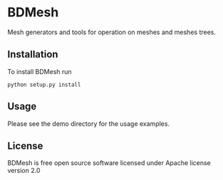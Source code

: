 # BDMesh

Mesh generators and tools for operation on meshes and meshes trees.

## Installation

To install BDMesh run
```shell
python setup.py install
```
## Usage

Please see the demo directory for the usage examples.

## License

BDMesh is free open source software licensed under Apache license version 2.0